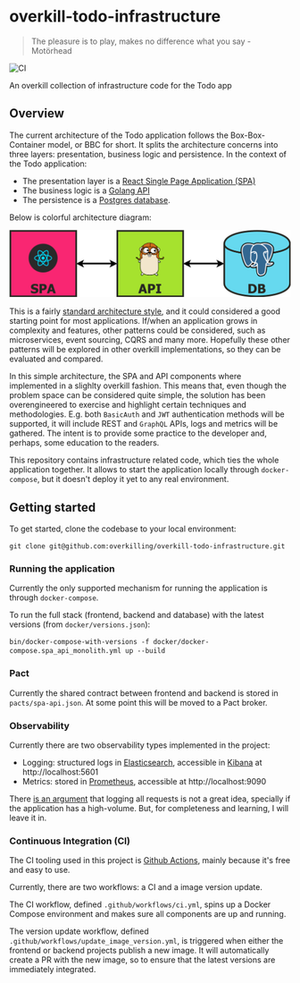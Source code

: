 # overkill-todo-infrastructure

> The pleasure is to play, makes no difference what you say - Motörhead

![CI](https://github.com/overkilling/overkill-todo-infrastructure/workflows/CI/badge.svg?branch=master)

An overkill collection of infrastructure code for the Todo app

## Overview

The current architecture of the Todo application follows the Box-Box-Container model, or BBC for short.
It splits the architecture concerns into three layers: presentation, business logic and persistence.
In the context of the Todo application:

* The presentation layer is a [React Single Page Application (SPA)](https://github.com/overkilling/overkill-todo-spa-frontend)
* The business logic is a [Golang API](https://github.com/overkilling/overkill-todo-monolith-api)
* The persistence is a [Postgres database](https://www.postgresql.org/).

Below is colorful architecture diagram:

![Diagram](/.github/diagram.png?raw=true)

This is a fairly [standard architecture style](https://martinfowler.com/bliki/PresentationDomainDataLayering.html), and it could considered a good starting point for most applications.
If/when an application grows in complexity and features, other patterns could be considered, such as  microservices, event sourcing, CQRS and many more.
Hopefully these other patterns will be explored in other overkill implementations, so they can be evaluated and compared.

In this simple architecture, the SPA and API components where implemented in a slighlty overkill fashion.
This means that, even though the problem space can be considered quite simple, the solution has been overengineered to exercise and highlight certain techniques and methodologies.
E.g. both `BasicAuth` and `JWT` authentication methods will be supported, it will include REST and `GraphQL` APIs, logs and metrics will be gathered.
The intent is to provide some practice to the developer and, perhaps, some education to the readers.

This repository contains infrastructure related code, which ties the whole application together.
It allows to start the application locally through `docker-compose`, but it doesn't deploy it yet to any real environment.

## Getting started

To get started, clone the codebase to your local environment:

```
git clone git@github.com:overkilling/overkill-todo-infrastructure.git
```

### Running the application

Currently the only supported mechanism for running the application is through `docker-compose`.

To run the full stack (frontend, backend and database) with the latest versions (from `docker/versions.json`):

```
bin/docker-compose-with-versions -f docker/docker-compose.spa_api_monolith.yml up --build
```

### Pact

Currently the shared contract between frontend and backend is stored in `pacts/spa-api.json`.
At some point this will be moved to a Pact broker.


### Observability

Currently there are two observability types implemented in the project:

* Logging: structured logs in [Elasticsearch](https://www.elastic.co/elasticsearch/), accessible in [Kibana](https://www.elastic.co/kibana) at http://localhost:5601
* Metrics: stored in [Prometheus](https://prometheus.io/), accessible at http://localhost:9090

There [is an argument](https://peter.bourgon.org/blog/2016/02/07/logging-v-instrumentation.html) that logging all requests is not a great idea, specially if the application has a high-volume. But, for completeness and learning, I will leave it in.


### Continuous Integration (CI)

The CI tooling used in this project is [Github Actions](https://github.com/features/actions), mainly because it's free and easy to use.

Currently, there are two workflows: a CI and a image version update.

The CI workflow, defined `.github/workflows/ci.yml`, spins up a Docker Compose environment and makes sure all components are up and running.

The version update workflow, defined `.github/workflows/update_image_version.yml`, is triggered when either the frontend or backend projects publish a new image.
It will automatically create a PR with the new image, so to ensure that the latest versions are immediately integrated.
